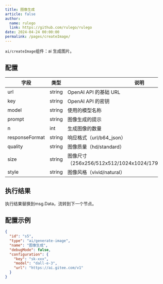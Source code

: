 ```yaml
---
title: 图像生成
article: false
author: 
  name: rulego
  link: https://github.com/rulego/rulego
date: 2024-04-24 00:00:00
permalink: /pages/createImage/
---
```


`ai/createImage`组件：ai 生成图片。

## 配置

| 字段             | 类型     | 说明                                                  | 默认值                     |
|----------------|--------|-----------------------------------------------------|-------------------------|
| url            | string | OpenAI API 的基础 URL                                  | https://ai.gitee.com/v1 |
| key            | string | OpenAI API 的密钥                                      |                         |
| model          | string | 使用的模型名称                                             |                         |
| prompt         | string | 图像生成的提示                                             |                         |
| n              | int    | 生成图像的数量                                             | 1                       |
| responseFormat | string | 响应格式（url/b64_json）                                  | url                     |
| quality        | string | 图像质量（hd/standard）                                   | standard                |
| size           | string | 图像尺寸（256x256/512x512/1024x1024/1792x1024/1024x1792） | 1024x1024               |
| style          | string | 图像风格（vivid/natural）                                 | vivid                   |


## 执行结果

执行结果替换到msg.Data，流转到下一个节点。

## 配置示例

```json
{
  "id": "s5",
  "type": "ai/generate-image",
  "name": "图像生成",
  "debugMode": false,
  "configuration": {
    "key": "sk-xxx",
    "model": "dall-e-3",
    "url": "https://ai.gitee.com/v1"
  }
}
```
